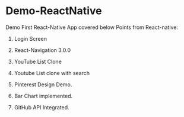 # Demo-ReactNative

Demo First React-Native App covered below Points from React-native:

1. Login Screen

2. React-Navigation 3.0.0

3. YouTube List Clone

4. Youtube List clone with search

5. Pinterest Design Demo.

6. Bar Chart implemented.

7. GitHub API Integrated.








